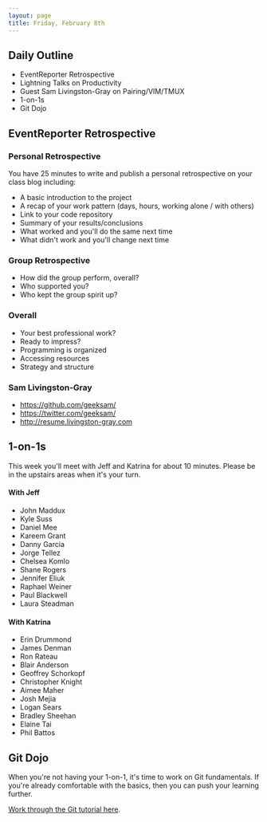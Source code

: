 ```yaml
---
layout: page
title: Friday, February 8th
---
```


## Daily Outline

* EventReporter Retrospective
* Lightning Talks on Productivity
* Guest Sam Livingston-Gray on Pairing/VIM/TMUX
* 1-on-1s
* Git Dojo

## EventReporter Retrospective

### Personal Retrospective

You have 25 minutes to write and publish a personal retrospective on your class blog including:

* A basic introduction to the project
* A recap of your work pattern (days, hours, working alone / with others)
* Link to your code repository
* Summary of your results/conclusions
* What worked and you'll do the same next time
* What didn't work and you'll change next time

### Group Retrospective

* How did the group perform, overall?
* Who supported you?
* Who kept the group spirit up?

### Overall

* Your best professional work?
* Ready to impress?
* Programming is organized
* Accessing resources
* Strategy and structure

### Sam Livingston-Gray

* https://github.com/geeksam/
* https://twitter.com/geeksam/
* http://resume.livingston-gray.com

## 1-on-1s

This week you'll meet with Jeff and Katrina for about 10 minutes. Please be in the upstairs areas when it's your turn.

#### With Jeff

* John Maddux
* Kyle Suss
* Daniel Mee
* Kareem Grant
* Danny Garcia
* Jorge Tellez
* Chelsea Komlo
* Shane Rogers
* Jennifer Eliuk
* Raphael Weiner
* Paul Blackwell
* Laura Steadman

#### With Katrina

* Erin Drummond
* James Denman
* Ron Rateau
* Blair Anderson
* Geoffrey Schorkopf
* Christopher Knight
* Aimee Maher
* Josh Mejia
* Logan Sears
* Bradley Sheehan
* Elaine Tai
* Phil Battos

## Git Dojo

When you're not having your 1-on-1, it's time to work on Git fundamentals. If you're already comfortable with the basics, then you can push your learning further.

[Work through the Git tutorial here](http://tutorials.jumpstartlab.com/topics/using_source_control.html).